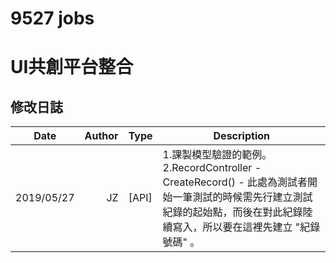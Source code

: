 # 9527 jobs

# UI共創平台整合

## 修改日誌
| Date       | Author | Type   | Description                                                                                                                                                                                                                                                                                                                                                                       |
| ---------- | -----: | ----- | --------------------------------------------------------------------------------------------------------------------------------------------------------------------------------------------------------------------------------------------------------------------------------------------------------------------------------------------------------------------------------- |
| 2019/05/27 |     JZ | [API]| 1.課製模型驗證的範例。<br>2.RecordController - CreateRecord() - 此處為測試者開始一筆測試的時候需先行建立測試紀錄的起始點，而後在對此紀錄陸續寫入，所以要在這裡先建立 "紀錄號碼" 。|
















